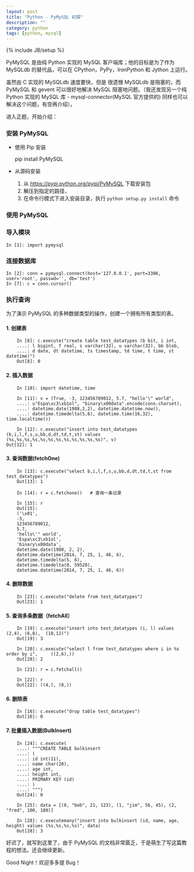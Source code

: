 ```yaml
---
layout: post
title: "Python - PyMySQL 初探"
description: ""
category: python
tags: [python, mysql]
---
```

{% include JB/setup %}

PyMySQL 是由纯 Python 实现的 MySQL 客户端库；他的目标是为了作为 MySQLdb 的替代品，可以在 CPython，PyPy，IronPython 和 Jython 上运行。

虽然由 C 实现的 MySQLdb 速度要快，但是 很遗憾 MySQLdb 是阻塞的，而 PyMySQL 和 gevent 可以很好地解决 MySQL 阻塞地问题。（我还发现另一个纯 Python 实现的 MySQL 库 - mysql-connector(MySQL 官方提供的) 同样也可以解决这个问题，有空再介绍）。

进入正题，开始介绍：

### 安装 PyMySQL

* 使用 Pip 安装

	pip install PyMySQL
	
* 从源码安装

	1. 从 https://pypi.python.org/pypi/PyMySQL 下载安装包
	2. 解压到指定的路径，
	3. 在命令行模式下进入安装目录，执行 `python setup.py install` 命令
	
### 使用 PyMySQL

### 导入模块

	In [1]: import pymysql
	
### 连接数据库

	In [2]: conn = pymysql.connect(host='127.0.0.1', port=3306, user='root', passwd='', db='test')
	In [7]: c = conn.cursor()
	
### 执行查询

为了演示 PyMySQL 的多种数据类型的操作，创建一个拥有所有类型的表。

#### 1. 创建表

		In [8]: c.execute("create table test_datatypes (b bit, i int, 
		....: l bigint, f real, s varchar(32), u varchar(32), bb blob, 
		....: d date, dt datetime, ts timestamp, td time, t time, st datetime)")
		Out[8]: 0
	
#### 2. 插入数据

		In [10]: import datetime, time

		In [11]: v = (True, -3, 123456789012, 5.7, "hello'\" world", 
		....: u"Espa\xc3\xb1ol", "binary\x00data".encode(conn.charset), 
		....: datetime.date(1988,2,2), datetime.datetime.now(), 
		....: datetime.timedelta(5,6), datetime.time(16,32), time.localtime())

		In [12]: c.execute("insert into test_datatypes (b,i,l,f,s,u,bb,d,dt,td,t,st) values (%s,%s,%s,%s,%s,%s,%s,%s,%s,%s,%s,%s)", v)
	Out[12]: 1
	
#### 3. 查询数据(fetchOne)

	    In [13]: c.execute("select b,i,l,f,s,u,bb,d,dt,td,t,st from test_datatypes")
	    Out[13]: 1

	    In [14]: r = c.fetchone()   # 查询一条记录

	    In [15]: r
	    Out[15]: 
	    ('\x01',
 	    -3,
 	    123456789012,
 	    5.7,
 	    'hello\'" world',
 	    'Espa\xc3\xb1ol',
 	    'binary\x00data',
 	    datetime.date(1988, 2, 2),
 	    datetime.datetime(2014, 7, 25, 1, 46, 6),
 	    datetime.timedelta(5, 6),
 	    datetime.timedelta(0, 59520),
 	    datetime.datetime(2014, 7, 25, 1, 46, 6))
 	
#### 4. 删除数据

	    In [23]: c.execute("delete from test_datatypes")
	    Out[23]: 1

	
#### 5. 查询多条数据（fetchAll）

	    In [19]: c.execute("insert into test_datatypes (i, l) values (2,4), (6,8), 	(10,12)")
	    Out[19]: 3

	    In [20]: c.execute("select l from test_datatypes where i in %s order by i", 	((2,6),))
	    Out[20]: 2

	    In [21]: r = c.fetchall()

	    In [22]: r
	    Out[22]: ((4,), (8,))
	
#### 6. 删除表

	    In [16]: c.execute("drop table test_datatypes")
	    Out[16]: 0

#### 7. 批量插入数据(BulkInsert)

	    In [24]: c.execute(
   	    ....: """CREATE TABLE bulkinsert
   	    ....: (
   	    ....: id int(11),
   	    ....: name char(20),
   	    ....: age int,
   	    ....: height int,
   	    ....: PRIMARY KEY (id)
   	    ....: )
   	    ....: """)
	    Out[24]: 0

	    In [25]: data = [(0, "bob", 21, 123), (1, "jim", 56, 45), (2, "fred", 100, 180)]

	    In [28]: c.executemany("insert into bulkinsert (id, name, age, height) values (%s,%s,%s,%s)", data)
	    Out[28]: 3
	
好迟了，就写到这里了，由于 PyMySQL 的文档非常匮乏，于是萌生了写这篇教程的想法。还会继续更新。

Good Night！欢迎多多提 Bug！

